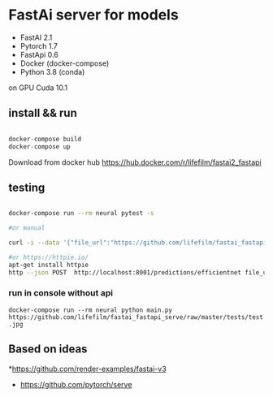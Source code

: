 # FastAi server for models


* FastAI 2.1
* Pytorch 1.7  
* FastApi 0.6
* Docker (docker-compose)
* Python 3.8 (conda)

on GPU Cuda 10.1



## install && run

```python

docker-compose build 
docker-compose up 

```

Download from docker hub https://hub.docker.com/r/lifefilm/fastai2_fastapi

## testing


```bash

docker-compose run --rm neural pytest -s

#or manual

curl -i --data '{"file_url":"https://github.com/lifefilm/fastai_fastapi_serve/raw/master/tests/test.jpg"}' http://localhost:8001/predictions/efficientnet

#or https://httpie.io/
apt-get install httpie  
http --json POST  http://localhost:8001/predictions/efficientnet file_url=https://github.com/lifefilm/fastai_fastapi_serve/raw/master/tests/test.jpg

```

### run in console without api

`docker-compose run --rm neural python main.py https://github.com/lifefilm/fastai_fastapi_serve/raw/master/tests/test.jpg`

## Based on ideas

*https://github.com/render-examples/fastai-v3
* https://github.com/pytorch/serve